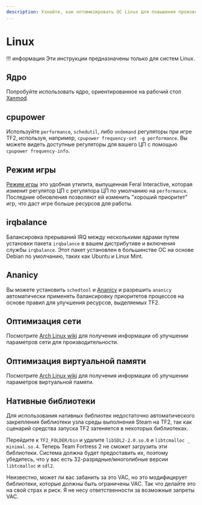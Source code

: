 ```yaml
---
description: Узнайте, как оптимизировать ОС Linux для повышения производительности.
...
```


# Linux

!!! информация
    Эти инструкции предназначены только для систем Linux.

## Ядро

Попробуйте использовать ядро, ориентированное на рабочий стол [Xanmod](https://xanmod.org/).

## cpupower

Используйте `performance`, `schedutil`, либо `ondemand` регуляторы при игре TF2, используя, например, `cpupower frequency-set -g performance`. Вы можете видеть доступные регуляторы для вашего ЦП с помощью `cpupower frequency-info`.

## Режим игры

[Режим игры](https://github.com/FeralInteractive/gamemode) это удобная утилита, выпущенная Feral Interactive, которая изменит регулятор ЦП с регулятора ЦП по умолчанию на `performance`. Последние обновления позволяют ей изменить "хороший приоритет" игр, что даст игре больше ресурсов для работы.

## irqbalance

Балансировка прерываний IRQ между несколькими ядрами путем установки пакета `irqbalance` в вашем дистрибутиве и включения службы `irqbalance`. Этот пакет установлен в большинстве ОС на основе Debian по умолчанию, таких как Ubuntu и Linux Mint.

## Ananicy

Вы можете установить `schedtool` и [Ananicy](https://github.com/Nefelim4ag/Ananicy) и разрешить `ananicy` автоматически применять балансировку приоритетов процессов на основе правил для улучшения ресурсов, выделяемых TF2.

## Оптимизация сети

Посмотрите [Arch Linux wiki](https://wiki.archlinux.org/index.php/Sysctl#Improving_performance) для получения информации об улучшении параметров сети для производительности.

## Оптимизация виртуальной памяти

Посмотрите [Arch Linux wiki](https://wiki.archlinux.org/index.php/Sysctl#Virtual_memory) для получения информации об улучшении параметров виртуальной памяти.

## Нативные библиотеки

Для использования нативных библиотек недостаточно автоматического закрепления библиотеки узла среды выполнения Steam на TF2, так как сценарий средства запуска TF2 затеняется в некоторых библиотеках.

Перейдите к `TF2_FOLDER/bin` и удалите `libSDL2-2.0.so.0` и `libtcmalloc _ minimal.so.4`. Теперь Team Fortress 2 не сможет загрузить эти библиотеки. Система должна будет предоставить их, поэтому убедитесь, что у вас есть 32-разрядные/многолибные версии `libtcmalloc` и `sdl2`.

Неизвестно, может ли вас забанить за это VAC, но это модифицирует библиотеки, которые должны быть
ограничены VAC. Так что делайте это на свой страх и риск. Я не несу ответственности за возможные запреты VAC.
